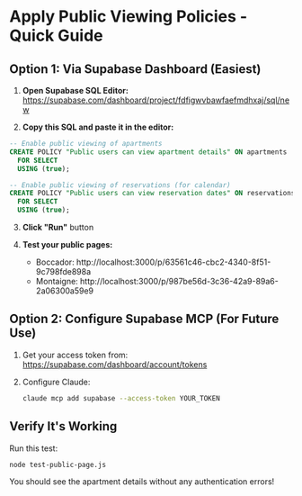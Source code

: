 # Apply Public Viewing Policies - Quick Guide

## Option 1: Via Supabase Dashboard (Easiest)

1. **Open Supabase SQL Editor:**
   https://supabase.com/dashboard/project/fdfigwvbawfaefmdhxaj/sql/new

2. **Copy this SQL and paste it in the editor:**

```sql
-- Enable public viewing of apartments
CREATE POLICY "Public users can view apartment details" ON apartments
  FOR SELECT
  USING (true);

-- Enable public viewing of reservations (for calendar)
CREATE POLICY "Public users can view reservation dates" ON reservations
  FOR SELECT
  USING (true);
```

3. **Click "Run"** button

4. **Test your public pages:**
   - Boccador: http://localhost:3000/p/63561c46-cbc2-4340-8f51-9c798fde898a
   - Montaigne: http://localhost:3000/p/987be56d-3c36-42a9-89a6-2a06300a59e9

## Option 2: Configure Supabase MCP (For Future Use)

1. Get your access token from:
   https://supabase.com/dashboard/account/tokens

2. Configure Claude:
   ```bash
   claude mcp add supabase --access-token YOUR_TOKEN
   ```

## Verify It's Working

Run this test:
```bash
node test-public-page.js
```

You should see the apartment details without any authentication errors!
